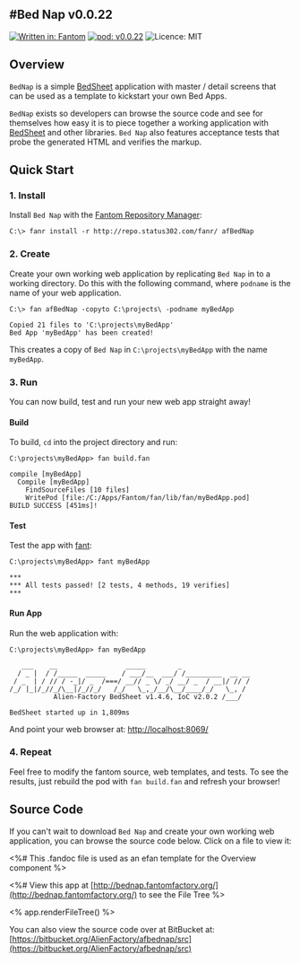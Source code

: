 #Bed Nap v0.0.22
---
[![Written in: Fantom](http://img.shields.io/badge/written%20in-Fantom-lightgray.svg)](http://fantom.org/)
[![pod: v0.0.22](http://img.shields.io/badge/pod-v0.0.22-yellow.svg)](http://bednap.fantomfactory.com/)
![Licence: MIT](http://img.shields.io/badge/licence-MIT-blue.svg)

## Overview

`BedNap` is a simple [BedSheet](http://www.fantomfactory.org/pods/afBedSheet) application with master / detail screens that can be used as a template to kickstart your own Bed Apps.

`BedNap` exists so developers can browse the source code and see for themselves how easy it is to piece together a working application with [BedSheet](http://www.fantomfactory.org/pods/afBedSheet) and other libraries. `Bed Nap` also features acceptance tests that probe the generated HTML and verifies the markup.

## Quick Start

### 1. Install

Install `Bed Nap` with the [Fantom Repository Manager](http://fantom.org/doc/docFanr/Tool.html#install):

    C:\> fanr install -r http://repo.status302.com/fanr/ afBedNap

### 2. Create

Create your own working web application by replicating `Bed Nap` in to a working directory. Do this with the following command, where `podname` is the name of your web application.

    C:\> fan afBedNap -copyto C:\projects\ -podname myBedApp
    
    Copied 21 files to 'C:\projects\myBedApp'
    Bed App 'myBedApp' has been created!

This creates a copy of `Bed Nap` in `C:\projects\myBedApp` with the name `myBedApp`.

### 3. Run

You can now build, test and run your new web app straight away!

#### Build

To build, `cd` into the project directory and run:

    C:\projects\myBedApp> fan build.fan
    
    compile [myBedApp]
      Compile [myBedApp]
        FindSourceFiles [10 files]
        WritePod [file:/C:/Apps/Fantom/fan/lib/fan/myBedApp.pod]
    BUILD SUCCESS [451ms]!

#### Test

Test the app with [fant](http://fantom.org/doc/docTools/Fant.html):

    C:\projects\myBedApp> fant myBedApp
    
    ***
    *** All tests passed! [2 tests, 4 methods, 19 verifies]
    ***

#### Run App

Run the web application with:

    C:\projects\myBedApp> fan myBedApp
    
       ___    __                 _____        _
      / _ |  / /_____  _____    / ___/__  ___/ /_________  __ __
     / _  | / // / -_|/ _  /===/ __// _ \/ _/ __/ _  / __|/ // /
    /_/ |_|/_//_/\__|/_//_/   /_/   \_,_/__/\__/____/_/   \_, /
               Alien-Factory BedSheet v1.4.6, IoC v2.0.2 /___/
    
    BedSheet started up in 1,809ms

And point your web browser at: [http://localhost:8069/](http://localhost:8069/)

### 4. Repeat

Feel free to modify the fantom source, web templates, and tests. To see the results, just rebuild the pod with `fan build.fan` and refresh your browser!

## Source Code

If you can't wait to download `Bed Nap` and create your own working web application, you can browse the source code below. Click on a file to view it:

<%# This .fandoc file is used as an efan template for the Overview component %>

<%# View this app at [http://bednap.fantomfactory.org/](http://bednap.fantomfactory.org/) to see the File Tree %>

<% app.renderFileTree() %>

You can also view the source code over at BitBucket at: [https://bitbucket.org/AlienFactory/afbednap/src](https://bitbucket.org/AlienFactory/afbednap/src)

